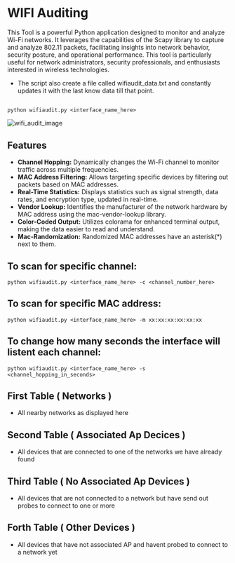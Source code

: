 # WIFI Auditing
This Tool is a powerful Python application designed to monitor and analyze Wi-Fi networks. It leverages the capabilities of the Scapy library to capture and analyze 802.11 packets, facilitating insights into network behavior, security posture, and operational performance. This tool is particularly useful for network administrators, security professionals, and enthusiasts interested in wireless technologies.
- The script also create a file called wifiaudit_data.txt and constantly updates it with the last know data till that point.
##
```
python wifiaudit.py <interface_name_here>
```

![wifi_audit_image](https://github.com/user-attachments/assets/8f0073e8-7ea6-4452-80b4-aa710c825db2)

## Features

- **Channel Hopping:** Dynamically changes the Wi-Fi channel to monitor traffic across multiple frequencies.
- **MAC Address Filtering:** Allows targeting specific devices by filtering out packets based on MAC addresses.
- **Real-Time Statistics:** Displays statistics such as signal strength, data rates, and encryption type, updated in real-time.
- **Vendor Lookup:** Identifies the manufacturer of the network hardware by MAC address using the mac-vendor-lookup library.
- **Color-Coded Output:** Utilizes colorama for enhanced terminal output, making the data easier to read and understand.
- **Mac-Randomization:** Randomized MAC addresses have an asterisk(*) next to them.
  
## To scan for specific channel:
```
python wifiaudit.py <interface_name_here> -c <channel_number_here>
```
## To scan for specific MAC address:
```
python wifiaudit.py <interface_name_here> -m xx:xx:xx:xx:xx:xx
```
## To change how many seconds the interface will listent each channel:
```
python wifiaudit.py <interface_name_here> -s <channel_hopping_in_seconds>
```

## First Table ( Networks )
- All nearby networks as displayed here

## Second Table ( Associated Ap Decices )
- All devices that are connected to one of the networks we have already found

## Third Table ( No Associated Ap Devices )
- All devices that are not connected to a network but have send out probes to connect to one or more

## Forth Table ( Other Devices )
- All devices that have not associated AP and havent probed to connect to a network yet

